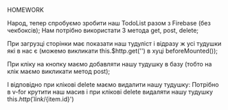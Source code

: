 HOMEWORK


Народ, тепер спробуємо зробити наш TodoList разом з Firebase (без чекбоксів);
Нам потрібно використати 3 метода get, post, delete;

При загрузці сторінки має показати наш тудуліст і відразу ж усі тудушки
які в нас є (можемо викликати this.$http.get('') в хуці beforeMounted());

При кліку на кнопку маємо добавляти нашу тудушку в базу
(тобто на клік маємо викликати метод post);

І відповідно при клікові delete маємо видалити нашу тудушку:
Потрібно в v-for крутити наш масив і при клікові delete видаляти
нашу тудушку this.$http('link/${item.id}')
